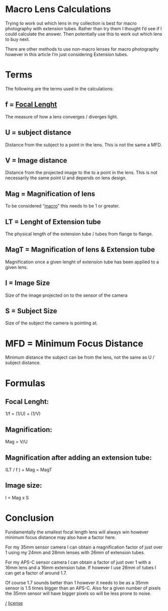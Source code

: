 Macro Lens Calculations
===

Trying to work out which lens in my collection is best for macro photography with extension tubes. Rather than try them I thought I’d see if I could calculate the answer. Then potentially use this to work out which lens to buy next.

There are other methods to use non-macro lenses for macro photography however in this article I’m just considering Extension tubes.

# Terms
The following are the terms used in the calculations:

## f = [Focal Lenght](https://en.m.wikipedia.org/wiki/Focal_length)
The measure of how a lens converges / diverges light.

## U = subject distance
Distance from the subject to a point in the lens. This is not the same a MFD.

## V = Image distance
Distance from the projected image to the to a point in the lens. This is not necessarily the same point U and depends on lens design. 

## Mag = Magnification of lens
To be considered “[macro](https://en.m.wikipedia.org/wiki/Macro_photography)” this needs to be 1 or greater.

## LT = Lenght of Extension tube
The physical length of the extension tube / tubes from flange to flange.

## MagT = Magnification of lens & Extension tube
Magnification once a given lenght of extension tube has been applied to a given lens.

## I = Image Size
Size of the image projected on to the sensor of the camera

## S = Subject Size
Size of the subject the camera is pointing at.

# MFD = Minimum Focus Distance
Minimum distance the subject can be from the lens, not the same as U / subject distance.

# Formulas

## Focal Lenght:
1/f = (1/U) + (1/V)

## Magnification:
Mag = V/U 

## Magnification after adding an extension tube:
(LT / f ) + Mag = MagT

## Image size:
I = Mag x S

# Conclusion
Fundamentally the smallest focal length lens will always win however minimum focus distance may also have a factor here. 

For my 35mm sensor camera I can obtain a magnification factor of just over 1 using my 24mm and 28mm lenses with 26mm of extension tubes.

For my APS-C sensor camera I can obtain a factor of just over 1 with a 16mm lens and a 16mm extension tube. If however I use 26mm of tubes I can get a factor of around 1.7.

Of course 1.7 sounds better than 1 however it needs to be as a 35mm sensor is 1.5 times bigger than an APS-C. Also for a given number of pixels the 35mm sensor will have bigger pixels so will be less prone to noise.

[/](/)
[license](/LICENSE)